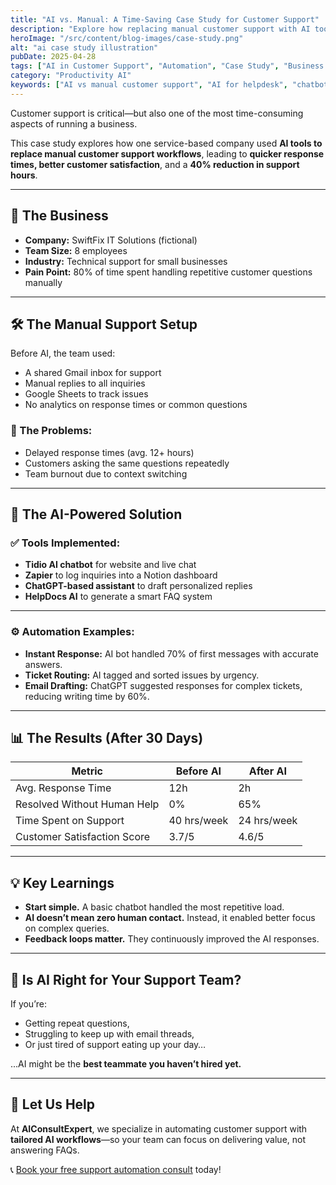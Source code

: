 ```yaml
---
title: "AI vs. Manual: A Time-Saving Case Study for Customer Support"
description: "Explore how replacing manual customer support with AI tools led to faster response times, reduced workload, and happier customers in this real-life case study."
heroImage: "/src/content/blog-images/case-study.png"
alt: "ai case study illustration"
pubDate: 2025-04-28
tags: ["AI in Customer Support", "Automation", "Case Study", "Business Efficiency"]
category: "Productivity AI"
keywords: ["AI vs manual customer support", "AI for helpdesk", "chatbot case study", "automate support", "AI time saving example"]
---
```


Customer support is critical—but also one of the most time-consuming aspects of running a business.

This case study explores how one service-based company used **AI tools to replace manual customer support workflows**, leading to **quicker response times, better customer satisfaction**, and a **40% reduction in support hours**.

---

## 🏢 The Business

- **Company:** SwiftFix IT Solutions (fictional)
- **Team Size:** 8 employees
- **Industry:** Technical support for small businesses
- **Pain Point:** 80% of time spent handling repetitive customer questions manually

---

## 🛠️ The Manual Support Setup

Before AI, the team used:

- A shared Gmail inbox for support
- Manual replies to all inquiries
- Google Sheets to track issues
- No analytics on response times or common questions

### 🚨 The Problems:
- Delayed response times (avg. 12+ hours)
- Customers asking the same questions repeatedly
- Team burnout due to context switching

---

## 🤖 The AI-Powered Solution

### ✅ Tools Implemented:
- **Tidio AI chatbot** for website and live chat
- **Zapier** to log inquiries into a Notion dashboard
- **ChatGPT-based assistant** to draft personalized replies
- **HelpDocs AI** to generate a smart FAQ system

---

### ⚙️ Automation Examples:

- **Instant Response:** AI bot handled 70% of first messages with accurate answers.
- **Ticket Routing:** AI tagged and sorted issues by urgency.
- **Email Drafting:** ChatGPT suggested responses for complex tickets, reducing writing time by 60%.

---

## 📊 The Results (After 30 Days)

| Metric | Before AI | After AI |
|--------|-----------|----------|
| Avg. Response Time | 12h | 2h |
| Resolved Without Human Help | 0% | 65% |
| Time Spent on Support | 40 hrs/week | 24 hrs/week |
| Customer Satisfaction Score | 3.7/5 | 4.6/5 |

---

## 💡 Key Learnings

- **Start simple.** A basic chatbot handled the most repetitive load.
- **AI doesn’t mean zero human contact.** Instead, it enabled better focus on complex queries.
- **Feedback loops matter.** They continuously improved the AI responses.

---

## 🎯 Is AI Right for Your Support Team?

If you’re:
- Getting repeat questions,
- Struggling to keep up with email threads,
- Or just tired of support eating up your day…

...AI might be the **best teammate you haven’t hired yet.**

---

## 🤝 Let Us Help

At **AIConsultExpert**, we specialize in automating customer support with **tailored AI workflows**—so your team can focus on delivering value, not answering FAQs.

📞 [Book your free support automation consult](#) today!
